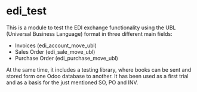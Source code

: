 # edi_test

This is a module to test the EDI exchange functionality using the UBL (Universal Business Language) format in three different main fields:

- Invoices (edi_account_move_ubl)
- Sales Order (edi_sale_move_ubl)
- Purchase Order (edi_purchase_move_ubl)

At the same time, it includes a testing library, where books can be sent and stored form one Odoo database to another. It has been used as a first trial and as a basis for the just mentioned SO, PO and INV.